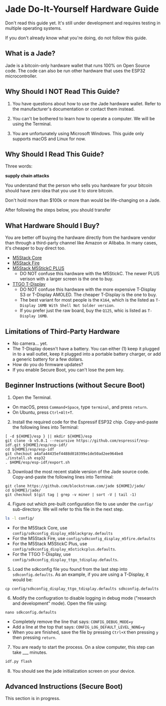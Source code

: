 # Jade Do-It-Yourself Hardware Guide

Don't read this guide yet. It's still under development and requires testing in multiple operating systems.

If you don't already know what you're doing, do not follow this guide.

## What is a Jade?

Jade is a bitcoin-only hardware wallet that runs 100% on Open Source code. The code can also be run other hardware that uses the ESP32 microcontroller.

## Why Should I NOT Read This Guide?

1. You have questions about how to use the Jade hardware wallet. Refer to the manufacturer's documentation or contact them instead.

2. You can't be bothered to learn how to operate a computer. We will be using the Terminal.

3. You are unfortunately using Microsoft Windows. This guide only supports macOS and Linux for now.

## Why Should I Read This Guide?

Three words:

**supply chain attacks**

You understand that the person who sells you hardware for your bitcoin should have zero idea that you use it to store bitcoin.

Don't hold more than $100k or more than would be life-changing on a Jade.

After following the steps below, you should transfer 

## What Hardware Should I Buy?

You are better off buying the hardware directly from the hardware vendor than through a third-party channel like Amazon or Alibaba. In many cases, it's cheaper to buy direct too.

- [M5Stack Core](https://shop.m5stack.com/products/esp32-basic-core-iot-development-kit-v2-6)
- [M5Stack Fire](https://shop.m5stack.com/products/m5stack-fire-iot-development-kit-psram-v2-6)
- [M5Stack M5StickC PLUS](https://shop.m5stack.com/products/m5stickc-plus-esp32-pico-mini-iot-development-kit)
  - DO NOT confuse this hardware with the M5StickC. The newer PLUS verison with a larger screen is the one to buy.
- [TTGO T-Display](https://www.lilygo.cc/products/lilygo%C2%AE-ttgo-t-display-1-14-inch-lcd-esp32-control-board?variant=42720264683701)
  - DO NOT confuse this hardware with the more expensive T-Display S3 or T-Display AMOLED. The cheaper T-Display is the one to buy.
  - The best variant for most people is the `K164`, which is the listed as `T-Display 16MB With Shell Not Solder version`.
  - If you prefer just the raw board, buy the `Q125`, whic is listed as `T-Display 16MB`.

## Limitations of Third-Party Hardware

- No camera... yet.
- The T-Display doesn't have a battery. You can either (1) keep it plugged in to a wall outlet, keep it plugged into a portable battery charger, or add a generic battery for a few dollars.
- How do you do firmware updates?
- If you enable Secure Boot, you can't lose the pem key.

## Beginner Instructions (without Secure Boot)

1. Open the Terminal.
  - On macOS, press `Command+Space`, type `terminal`, and press `return`.
  - On Ubuntu, press `Ctrl+Alt+T`.
  
2. Install the required code for the Espressif ESP32 chip. Copy-and-paste the following lines into Terminal:
  ```
  [ -d ${HOME}/esp } || mkdir ${HOME}/esp
  git clone -b v5.0.1 --recursive https://github.com/espressif/esp-idf.git ${HOME}/esp/esp-idf/
  cd ${HOME}/esp/esp-idf
  git checkout a4afa44435ef4488d018399e1de50ad2ee964be8
  ./install.sh esp32
  . $HOME/esp/esp-idf/export.sh
  ```
  
3. Download the most recent stable version of the Jade source code. Copy-and-paste the following lines into Terminal:
  ```
  git clone https://github.com/blockstream.com/jade ${HOME}/jade/
  cd ${HOME}/jade/
  git checkout $(git tag | grep -v miner | sort -V | tail -1)
  ```
  
4. Figure out which pre-built configuration file to use under the `config/` sub-directory. We will refer to this file in the next step.
  ```bash
  ls -l config/
  ```
  - For the M5Stack Core, use `config/sdkconfig_display_m5blackgray.defaults`
  - For the M5Stack Fire, use `config/sdkconfig_display_m5fire.defaults`
  - For the M5Stack M5StickC Plus, use `config/sdkconfig_display_m5stickcplus.defaults`.
  - For the TTGO T-Display, use `config/sdkconfig_display_ttgo_tdisplay.defaults`.

5. Load the sdkconfig file you found from the last step into `sdkconfig.defaults`. As an example, if you are using a T-Display, it would be:
  ```
  cp config/sdkconfig_display_ttgo_tdisplay.defaults sdkconfig.defaults
  ```

6. Modify the confiugration to disable logging in debug mode ("research and development" mode). Open the file using:
  ```
  nano sdkconfig.defaults
  ```
  - Completely remove the line that says: `CONFIG_DEBUG_MODE=y`
  - Add a line at the top that says: `CONFIG_LOG_DEFAULT_LEVEL_NONE=y`
  - When you are finished, save the file by pressing `Ctrl+X` then pressing `y` then pressing `return`.
  
7. You are ready to start the process. On a slow computer, this step can take ___ minutes.
  ```bash
  idf.py flash
  ```

8. You should see the jade initialization screen on your device.

## Advanced Instructions (Secure Boot)

This section is in progress.

